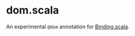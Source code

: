 # dom.scala

An experimental `@dom` annotation for [Binding.scala](https://github.com/ThoughtWorksInc/Binding.scala).
